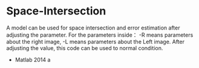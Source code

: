 # Space-Intersection
A model can be used for space intersection and error estimation after adjusting the parameter.
For the parameters inside：
-R means parameters about the right image, -L means parameters about the Left image.
After adjusting the value, this code can be used to normal condition.

* Matlab 2014 a

